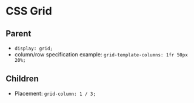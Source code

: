 # CSS Grid

## Parent

- `display: grid;`
- column/row specification example: `grid-template-columns: 1fr 50px 20%;`

## Children

- Placement: `grid-column: 1 / 3;`

